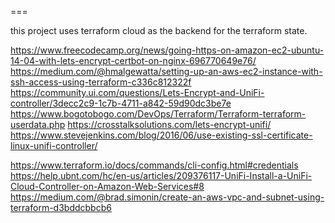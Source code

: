 
===

this project uses terraform cloud as the backend for the terraform state. 



https://www.freecodecamp.org/news/going-https-on-amazon-ec2-ubuntu-14-04-with-lets-encrypt-certbot-on-nginx-696770649e76/   
https://medium.com/@hmalgewatta/setting-up-an-aws-ec2-instance-with-ssh-access-using-terraform-c336c812322f
https://community.ui.com/questions/Lets-Encrypt-and-UniFi-controller/3decc2c9-1c7b-4711-a842-59d90dc3be7e
https://www.bogotobogo.com/DevOps/Terraform/Terraform-terraform-userdata.php
https://crosstalksolutions.com/lets-encrypt-unifi/
https://www.stevejenkins.com/blog/2016/06/use-existing-ssl-certificate-linux-unifi-controller/

https://www.terraform.io/docs/commands/cli-config.html#credentials
https://help.ubnt.com/hc/en-us/articles/209376117-UniFi-Install-a-UniFi-Cloud-Controller-on-Amazon-Web-Services#8
https://medium.com/@brad.simonin/create-an-aws-vpc-and-subnet-using-terraform-d3bddcbbcb6